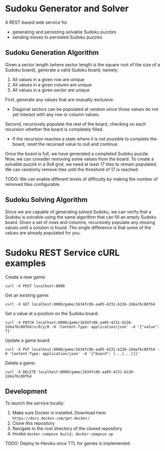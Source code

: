 # Sudoku Generator and Solver
A REST-based web service for 
- generating and persisting solvable Sudoku puzzles
-  sending moves to persisted Sudoku puzzles
## Sudoku Generation Algorithm
Given a sector length (where sector length is the square root of the size of a Sudoku board),
generate a valid Sudoku board, namely:
1. All values in a given row are unique
2. All values in a given column are unique
3. All values in a given sector are unique

First, generate any values that are mutually exclusive. 
- Diagonal sectors can be populated at random since those values do not yet interact with any row or column values.

Second, recursively populate the rest of the board, checking on each recursion whether the board is completely filled. 
- If the recursion reaches a state where it is not possible to complete the board, reset the recursed value to null and continue.

Once the board is full, we have generated a completed Sudoku puzzle. Now, we can consider removing some values from the board. To create a solvable puzzle in a 9x9 grid, we need at least 17 tiles to remain populated. We can randomly remove tiles until the threshold of 17 is reached. 

TODO: We can enable different levels of difficulty by making the number of removed tiles configurable.

## Sudoku Solving Algorithm

Since we are capable of generating solved Sudoku, we can verify that a Sudoku is solvable using the same algorithm that can fill an empty Sudoku board. Given a set of rows and columns, recursively populate any missing values until a solution is found. The single difference is that some of the values are already populated for you.

# Sudoku REST Service cURL examples
Create a new game:

`curl -X POST localhost:8000 `

Get an existing game:

`curl -X GET localhost:8000/game/1634fc0b-aa05-4231-b226-2d4a76c80fb4`

Set a value at a position on the Sudoku board:

`curl -X PATCH localhost:8000/game/1634fc0b-aa05-4231-b226-2d4a76c80fb4/x/0/y/0 -H 'Content-Type: application/json' -d '{"value": 7}'`

Update a game board:

`curl -X PUT localhost:8000/game/1634fc0b-aa05-4231-b226-2d4a76c80fb4 -H 'Content-Type: application/json' -d '{"board": [...[...]]}'`

Delete a game:

`curl -X DELETE localhost:8000/game/1634fc0b-aa05-4231-b226-2d4a76c80fb4`

## Development

To launch the service locally:
1. Make sure Docker is installed. Download here: `https://docs.docker.com/get-docker/`
2. Clone this repository
3. Navigate to the root directory of the cloned repository
4. Invoke `docker-compose build; docker-compose up`

TODO: Deploy to Heroku once TTL for games is implemented

